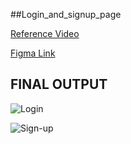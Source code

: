 ##Login_and_signup_page

[Reference Video](https://drive.google.com/drive/folders/1qEYylAes0SKeClfQ1URiAkGQO87Hgmql?usp=sharing)

[Figma Link](https://www.figma.com/file/YQcXTHhpUavyvj5TLpKCaQ/Essential-Screens-Login-and-Signup-Pages-GWOC?node-id=0%3A1)


## FINAL OUTPUT

![Login](https://user-images.githubusercontent.com/85636718/135668357-9ee06299-c438-48f0-b889-038654fd7785.png)


![Sign-up](https://user-images.githubusercontent.com/85636718/135668710-3bc89564-5a78-4205-b0f2-8c335120b2f5.png)

